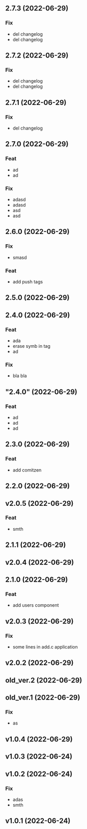 
## 2.7.3 (2022-06-29)

### Fix

- del changelog
- del changelog

## 2.7.2 (2022-06-29)

### Fix

- del changelog
- del changelog

## 2.7.1 (2022-06-29)

### Fix

- del changelog

## 2.7.0 (2022-06-29)

### Feat

- ad
- ad

### Fix

- adasd
- adasd
- asd
- asd

## 2.6.0 (2022-06-29)

### Fix

- smasd

### Feat

- add push tags

## 2.5.0 (2022-06-29)

## 2.4.0 (2022-06-29)

### Feat

- ada
- erase symb in tag
- ad

### Fix

- bla bla

## "2.4.0" (2022-06-29)

### Feat

- ad
- ad
- ad

## 2.3.0 (2022-06-29)

### Feat

- add comitzen

## 2.2.0 (2022-06-29)

## v2.0.5 (2022-06-29)

### Feat

- smth

## 2.1.1 (2022-06-29)

## v2.0.4 (2022-06-29)

## 2.1.0 (2022-06-29)

### Feat

- add users component

## v2.0.3 (2022-06-29)

### Fix

- some lines in add.c application

## v2.0.2 (2022-06-29)

## old_ver.2 (2022-06-29)

## old_ver.1 (2022-06-29)


### Fix

- as

## v1.0.4 (2022-06-29)

## v1.0.3 (2022-06-24)

## v1.0.2 (2022-06-24)

### Fix

- adas
- smth

## v1.0.1 (2022-06-24)



